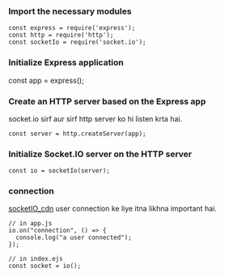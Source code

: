 ### Import the necessary modules

```
const express = require('express');
const http = require('http');
const socketIo = require('socket.io');
```

### Initialize Express application

const app = express();

### Create an HTTP server based on the Express app

socket.io sirf aur sirf http server ko hi listen krta hai.

```
const server = http.createServer(app);
```

### Initialize Socket.IO server on the HTTP server

```
const io = socketIo(server);
```

### connection

[socketIO_cdn](https://cdnjs.com/libraries/socket.io)
user connection ke liye itna likhna important hai.

```
// in app.js
io.on("connection", () => {
  console.log("a user connected");
});
```

```
// in index.ejs
const socket = io();
```
